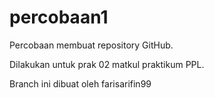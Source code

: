 # percobaan1
Percobaan membuat repository GitHub.

Dilakukan untuk prak 02 matkul praktikum PPL.

Branch ini dibuat oleh farisarifin99
